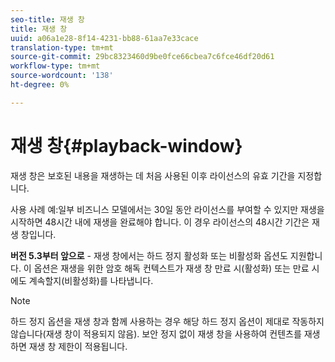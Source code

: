 ```yaml
---
seo-title: 재생 창
title: 재생 창
uuid: a06a1e28-8f14-4231-bb88-61aa7e33cace
translation-type: tm+mt
source-git-commit: 29bc8323460d9be0fce66cbea7c6fce46df20d61
workflow-type: tm+mt
source-wordcount: '138'
ht-degree: 0%

---
```



# 재생 창{#playback-window}

재생 창은 보호된 내용을 재생하는 데 처음 사용된 이후 라이선스의 유효 기간을 지정합니다.

사용 사례 예:일부 비즈니스 모델에서는 30일 동안 라이선스를 부여할 수 있지만 재생을 시작하면 48시간 내에 재생을 완료해야 합니다. 이 경우 라이선스의 48시간 기간은 재생 창입니다.

**버전 5.3부터 앞으로**  - 재생 창에서는 하드 정지 활성화 또는 비활성화 옵션도 지원합니다. 이 옵션은 재생을 위한 암호 해독 컨텍스트가 재생 창 만료 시(활성화) 또는 만료 시에도 계속할지(비활성화)를 나타냅니다.

>[!NOTE]
>
>하드 정지 옵션을 재생 창과 함께 사용하는 경우 해당 하드 정지 옵션이 제대로 작동하지 않습니다(재생 창이 적용되지 않음). 보안 정지 없이 재생 창을 사용하여 컨텐츠를 재생하면 재생 창 제한이 적용됩니다.

